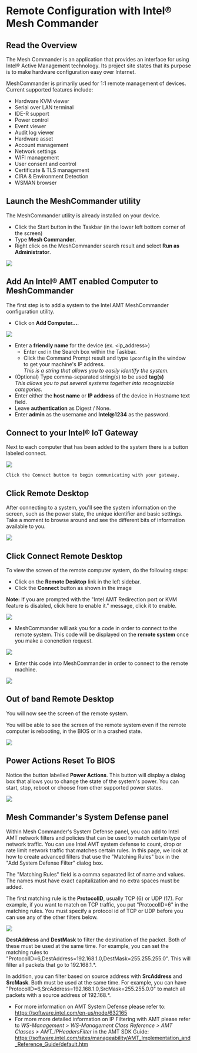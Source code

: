 

# Remote Configuration with Intel® Mesh Commander

## Read the Overview


The Mesh Commander is an application that provides an interface for using Intel® Active Management technology. Its project site states that its purpose is to make hardware configuration easy over Internet.

MeshCommander is primarily used for 1:1 remote management of devices. Current supported features include:

*   Hardware KVM viewer
*   Serial over LAN terminal
*   IDE-R support
*   Power control
*   Event viewer
*   Audit log viewer
*   Hardware asset
*   Account management
*   Network settings
*   WIFI management
*   User consent and control
*   Certificate & TLS management
*   CIRA & Environment Detection
*   WSMAN browser

## Launch the MeshCommander utility
The MeshCommander utility is already installed on your device.

*   Click the Start button in the Taskbar (in the lower left bottom corner of the screen) 
*   Type **Mesh Commander**.
*   Right click on the MeshCommander search result and select **Run as Administrator**.

![](images/launch.png)
## Add An Intel® AMT enabled Computer to MeshCommander
The first step is to add a system to the Intel AMT MeshCommander configuration utility. 

*   Click on **Add Computer...**.

![](images/001-Add-AMT-Computer.jpg)

*   Enter a **friendly name** for the device (ex. <ip_address>)<br/>
    * Enter `cmd` in the Search box within the Taskbar. 
    * Click the Command Prompt result and type `ipconfig` in the window to get your machine's IP address.<br/>
*This is a string that allows you to easily identify the system.*
*   (Optional) Type comma-separated string(s) to be used **tag(s)**<br/>
*This allows you to put several systems together into recognizable categories.*
*   Enter either the **host name** or **IP address** of the device in Hostname text field.
*   Leave **authentication** as Digest / None.
*   Enter **admin** as the username and **Intel@1234** as the password.

## Connect to your Intel® IoT Gateway
Next to each computer that has been added to the system there is a button labeled connect.

![](images/003-Click-Connect.jpg)

    Click the Connect button to begin communicating with your gateway.
## Click Remote Desktop
After connecting to a system, you'll see the system information on the screen, such as the power state, the unique identifier and basic settings. Take a moment to browse around and see the different bits of information available to you.

![](images/004-Click-Remote-Desktop.jpg)

## Click Connect Remote Desktop
To view the screen of the remote computer system, do the following steps:

*   Click on the **Remote Desktop** link in the left sidebar.
*   Click the **Connect** button as shown in the image<br/>

**Note:** If you are prompted with the "Intel AMT Redirection port or KVM feature is disabled, click here to enable it." message, click it to enable.

![](images/005-Click-Connect-Remote-Desktop.jpg)

* MeshCommander will ask you for a code in order to connect to the remote system. This code will be displayed on the **remote system** once you make a conenction request. 

![](images/amt_consent.jpg)

* Enter this code into MeshCommander in order to connect to the remote machine. 

![](images/AMT_Password_Input.jpg)

## Out of band Remote Desktop
You will now see the screen of the remote system.

You will be able to see the screen of the remote system even if the remote computer is rebooting, in the BIOS or in a crashed state.

![](images/006-Out-of-band-Remote-Desktop.jpg)
## Power Actions Reset To BIOS
Notice the button labelled **Power Actions**. This button will display a dialog box that allows you to change the state of the system's power. You can start, stop, reboot or choose from other supported power states.

![](images/007-Power-Actions-Reset-To-BIOS.jpg)

## Mesh Commander's System Defense panel

Within Mesh Commander's System Defense panel, you can add to Intel AMT network filters and policies that can be used to match certain type of network traffic. You can use Intel AMT system defense to count, drop or rate limit network traffic that matches certain rules. In this page, we look at how to create advanced filters that use the "Matching Rules" box in the "Add System Defense Filter" dialog box.

The "Matching Rules" field is a comma separated list of name and values. The names must have exact capitalization and no extra spaces must be added.

The first matching rule is the **ProtocolID**, usually TCP (6) or UDP (17). For example, if you want to match on TCP traffic, you put "ProtocolID=6" in the matching rules. You must specify a protocol id of TCP or UDP before you can use any of the other filters below.

![](images/010-MeshCommanderMatchingRules.jpg)

**DestAddress** and **DestMask** to filter the destination of the packet. Both of these must be used at the same time. For example, you can set the matching rules to "ProtocolID=6,DestAddress=192.168.1.0,DestMask=255.255.255.0". This will filter all packets that go to 192.168.1.\*.

In addition, you can filter based on source address with **SrcAddress** and **SrcMask**. Both must be used at the same time. For example, you can have "ProtocolID=6,SrcAddress=192.168.1.0,SrcMask=255.255.0.0" to match all packets with a source address of 192.168.\*.

* For more information on AMT System Defense please refer to: https://software.intel.com/en-us/node/632165 
* For more more detailed information on IP Filtering with AMT please refer to *WS-Management > WS-Management Class Reference > AMT Classes > AMT_IPHeadersFilter* in the AMT SDK Guide: https://software.intel.com/sites/manageability/AMT_Implementation_and_Reference_Guide/default.htm
